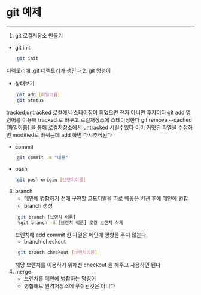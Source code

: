 # git 예제 
---

1. git 로컬저장소 만들기 
 * git init   
```bash
	git init

```
 디렉토리에 .git 디렉토리가 생긴다 
2. git 명령어
 * 상태보기
```bash
	git add [파일이름]
	git status
```
 tracked,untracked  로컬에서 스테이징이 되었으면 전자  아니면 후자이다
 git add 명령어를 이용해  tracked 로 바꾸고 로컬저장소에 스테이징한다
 git remove --cached [파일이름] 을 통해 로컬저장소에서 untracked 시킬수있다
 이미 커밋된 파일을 수정하면 modified로 바뀌는데 add 하면 다시추적된다 
  * commit
```bash
	git commit -m "내용"
``` 
  * push 
```bash
	git push origin [브랜치이름]
```
 3. branch 
	* 메인에 병합하기 전에 구현할 코드다발을 따로 빼놓은 버젼 후에 메인에 병합
	* branch 생성
	 ```bash
	  git branch [브랜치 이름]
	  %git branch -d [브랜치 이름] 로컬 브랜치 삭제 
	 ```
	 브렌치에 add commit 한 파일은 메인에 영향을 주지 않는다
	 * branch checkout
	 ```bash
	  git branch checkout [브랜치이름]
	 ```
 	 해당 브렌치를  이용하기 위해선 checkout 을 해주고 사용하면 된다
4. merge
	* 브렌치를 메인에 병합하는 명령어
	* 병합해도 원격저장소에 푸쉬된것은 아니다
